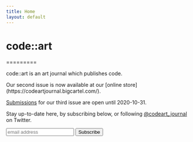 ```yaml
---
title: Home
layout: default
---
```


<span class="has-text-primary">code</span>::<span class="has-text-info">art</span>
==========
<p>=========</p>
<p></p>

<span class="has-text-primary">code</span>::<span class="has-text-info">art</span> is an <span class="has-text-info">art</span> journal which publishes <span class="has-text-primary">code</span>.
<p></p>
Our second issue is now available at our [online store](https://codeartjournal.bigcartel.com/).

[Submissions](../submit) for our third issue are open until 2020-10-31.

Stay up-to-date here, by subscribing below, or following [@codeart_journal](https://twitter.com/codeart_journal) on Twitter.

<form style="width: 100%" action="https://gmail.us20.list-manage.com/subscribe/post?u=27ba8e276947eb223e2bd9ea7&amp;id=d9943ffe1d" method="post" id="mc-embedded-subscribe-form" name="mc-embedded-subscribe-form" class="validate" target="_blank" novalidate>
    <div id="mc_embed_signup_scroll">
	<input style="display: inline-block" type="email" value="" name="EMAIL" class="email" id="mce-EMAIL" placeholder="email address" required>
    <!-- real people should not fill this in and expect good things - do not remove this or risk form bot signups-->
    <div style="position: absolute; left: -5000px;" aria-hidden="true"><input type="text" name="b_27ba8e276947eb223e2bd9ea7_d9943ffe1d" tabindex="-1" value=""></div>
    <div style="display: inline-block"><input type="submit" value="Subscribe" name="subscribe" id="mc-embedded-subscribe" class="button"></div>
    </div>
</form>
